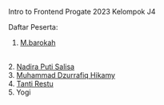 Intro to Frontend Progate 2023 Kelompok J4

Daftar Peserta:
<br>
1. <a href="https://github.com/mbarokah">M.barokah</a>
<br>
2. <a href="https://github.com/NadiraPS">Nadira Puti Salisa</a>
<br>
3. <a href="https://github.com/rafiq08">Muhammad Dzurrafiq Hikamy</a>
<br>
4. <a href="https://github.com/tantirestu">Tanti Restu</a>
<br>
5. <a>Yogi</a>
